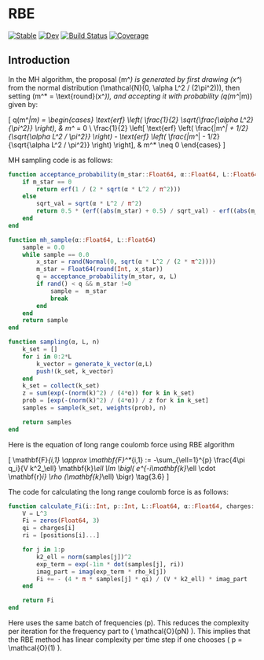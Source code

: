 # RBE

[![Stable](https://img.shields.io/badge/docs-stable-blue.svg)](https://shiyibai5315.github.io/RBE.jl/stable/)
[![Dev](https://img.shields.io/badge/docs-dev-blue.svg)](https://shiyibai5315.github.io/RBE.jl/dev/)
[![Build Status](https://github.com/shiyibai5315/RBE.jl/actions/workflows/CI.yml/badge.svg?branch=main)](https://github.com/shiyibai5315/RBE.jl/actions/workflows/CI.yml?query=branch%3Amain)
[![Coverage](https://codecov.io/gh/shiyibai5315/RBE.jl/branch/main/graph/badge.svg)](https://codecov.io/gh/shiyibai5315/RBE.jl)


## Introduction

In the MH algorithm, the proposal \(m^*\) is generated by first drawing \(x^*\) from the normal distribution \(\mathcal{N}(0, \alpha L^2 / (2\pi^2))\), then setting \(m^* = \text{round}(x^*)\), and accepting it with probability \(q(m^*|m)\) given by:

\[
q(m^*|m) = 
\begin{cases} 
\text{erf} \left( \frac{1}{2} \sqrt{\frac{\alpha L^2}{\pi^2}} \right), & m^* = 0 \\
\frac{1}{2} \left[ \text{erf} \left( \frac{|m^*| + 1/2}{\sqrt{\alpha L^2 / \pi^2}} \right) - \text{erf} \left( \frac{|m^*| - 1/2}{\sqrt{\alpha L^2 / \pi^2}} \right) \right], & m^* \neq 0
\end{cases}
\]

MH sampling code is as follows:

```julia
function acceptance_probability(m_star::Float64, α::Float64, L::Float64)
    if m_star == 0
        return erf(1 / (2 * sqrt(α * L^2 / π^2)))
    else
        sqrt_val = sqrt(α * L^2 / π^2)
        return 0.5 * (erf((abs(m_star) + 0.5) / sqrt_val) - erf((abs(m_star) - 0.5) / sqrt_val))
    end
end

function mh_sample(α::Float64, L::Float64)
    sample = 0.0
    while sample == 0.0
        x_star = rand(Normal(0, sqrt(α * L^2 / (2 * π^2))))
        m_star = Float64(round(Int, x_star))
        q = acceptance_probability(m_star, α, L)
        if rand() < q && m_star !=0
            sample =  m_star
            break
        end
    end
    return sample
end

function sampling(α, L, n)
    k_set = []
    for i in 0:2*L
        k_vector = generate_k_vector(α,L)
        push!(k_set, k_vector)
    end
    k_set = collect(k_set)
    z = sum(exp(-(norm(k)^2) / (4*α)) for k in k_set)
    prob = [exp(-(norm(k)^2) / (4*α)) / z for k in k_set]
    samples = sample(k_set, weights(prob), n)

    return samples
end
```


Here is the equation of long range coulomb force using RBE algorithm

\[
\mathbf{F}_{i,1} \approx \mathbf{F}^*_{i,1} := -\sum_{\ell=1}^{p} \frac{4\pi q_i}{V k^2_\ell} \mathbf{k}_\ell \Im \bigl( e^{-i\mathbf{k}_\ell \cdot \mathbf{r}_i} \rho (\mathbf{k}_\ell) \bigr)
\tag{3.6}
\]

The code for calculating the long range coulomb force is as follows:
```julia
function calculate_Fi(i::Int, p::Int, L::Float64, α::Float64, charges::Vector{Float64}, positions::Matrix{Tuple{Float64, Float64, Float64}}, rho_k::Vector{Complex{Float64}}, samples::Vector)
    V = L^3
    Fi = zeros(Float64, 3)
    qi = charges[i]
    ri = [positions[i]...]

    for j in 1:p
        k2_ell = norm(samples[j])^2
        exp_term = exp(-1im * dot(samples[j], ri))
        imag_part = imag(exp_term * rho_k[j])
        Fi += - (4 * π * samples[j] * qi) / (V * k2_ell) * imag_part
    end

    return Fi
end
```
Here uses the same batch of frequencies \(p\). This reduces the complexity per iteration for the frequency part to \( \mathcal{O}(pN) \). This implies that the RBE method has linear complexity per time step if one chooses \( p = \mathcal{O}(1) \).

